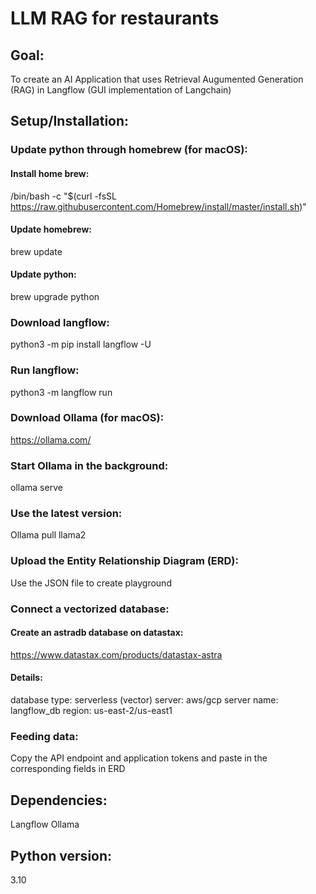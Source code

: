 # LLM RAG for restaurants 

## Goal: 
To create an AI Application that uses Retrieval Augumented Generation (RAG) in Langflow (GUI implementation of Langchain)

## Setup/Installation:

### Update python through homebrew (for macOS):

#### Install home brew:
/bin/bash -c "$(curl -fsSL https://raw.githubusercontent.com/Homebrew/install/master/install.sh)"

#### Update homebrew:
brew update

#### Update python:
brew upgrade python

### Download langflow:
python3 -m pip install langflow -U

### Run langflow:
python3 -m langflow run

### Download Ollama (for macOS):
https://ollama.com/

### Start Ollama in the background:
ollama serve

### Use the latest version:
Ollama pull llama2

### Upload the Entity Relationship Diagram (ERD):
Use the JSON file to create playground

### Connect a vectorized database:

#### Create an astradb database on datastax:
https://www.datastax.com/products/datastax-astra

#### Details:
database type: serverless (vector)
server: aws/gcp server
name: langflow_db
region: us-east-2/us-east1

### Feeding data:
Copy the API endpoint and application tokens and paste in the corresponding fields in ERD

## Dependencies:
Langflow
Ollama

## Python version:
3.10

